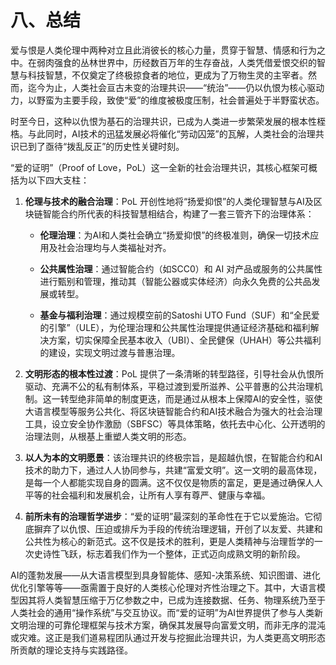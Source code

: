 # 八、总结

爱与恨是人类伦理中两种对立且此消彼长的核心力量，贯穿于智慧、情感和行为之中。在弱肉强食的丛林世界中，历经数百万年的生存奋战，人类凭借爱恨交织的智慧与科技智慧，不仅奠定了终极掠食者的地位，更成为了万物生灵的主宰者。然而，迄今为止，人类社会亘古未变的治理共识——“统治”——仍以仇恨为核心驱动力，以野蛮为主要手段，致使“爱”的维度被极度压制，社会普遍处于半野蛮状态。

时至今日，这种以仇恨为基石的治理共识，已成为人类进一步繁荣发展的根本性桎梏。与此同时，AI技术的迅猛发展必将催化“劳动囚笼”的瓦解，人类社会的治理共识已到了亟待“拨乱反正”的历史性关键时刻。

“爱的证明”（Proof of Love，PoL）这一全新的社会治理共识，其核心框架可概括为以下四大支柱：

1. **伦理与技术的融合治理**：PoL 开创性地将“扬爱抑恨”的人类伦理智慧与AI及区块链智能合约所代表的科技智慧相结合，构建了一套三管齐下的治理体系：
    
    - **伦理治理**：为AI和人类社会确立“扬爱抑恨”的终极准则，确保一切技术应用及社会治理均与人类福祉对齐。
        
    - **公共属性治理**：通过智能合约（如SCC0）和 AI 对产品或服务的公共属性进行甄别和管理，推动其（智能公器或实体经济）向永久免费的公共品发展或转型。
        
    - **基金与福利治理**：通过规模空前的Satoshi UTO Fund（SUF）和“全民爱的引擎”（ULE），为伦理治理和公共属性治理提供通证经济基础和福利解决方案，切实保障全民基本收入（UBI）、全民健保（UHAH）等公共福利的建设，实现文明过渡与普惠治理。
        
2. **文明形态的根本性过渡**：PoL 提供了一条清晰的转型路径，引导社会从仇恨所驱动、充满不公的私有制体系，平稳过渡到爱所滋养、公平普惠的公共治理机制。这一转型绝非简单的制度更迭，而是通过从根本上保障AI的安全性，驱使大语言模型等服务公共化、将区块链智能合约和AI技术融合为强大的社会治理工具，设立安全协作激励（SBFSC）等具体策略，依托去中心化、公开透明的治理法则，从根基上重塑人类文明的形态。
    
3. **以人为本的文明愿景**：该治理共识的终极宗旨，是超越仇恨，在智能合约和AI技术的助力下，通过人人协同参与，共建“富爱文明”。这一文明的最高体现，是每一个人都能实现自身的圆满。这不仅仅是物质的富足，更是通过确保人人平等的社会福利和发展机会，让所有人享有尊严、健康与幸福。
    
4. **前所未有的治理哲学进步**：“爱的证明”最深刻的革命性在于它以爱施治。它彻底摒弃了以仇恨、压迫或排斥为手段的传统治理逻辑，开创了以友爱、共建和公共性为核心的新范式。这不仅是技术的胜利，更是人类精神与治理哲学的一次史诗性飞跃，标志着我们作为一个整体，正式迈向成熟文明的新阶段。

AI的蓬勃发展——从大语言模型到具身智能体、感知-决策系统、知识图谱、进化优化引擎等等——亟需置于良好的人类核心伦理对齐性治理之下。其中，大语言模型因其将人类智慧压缩于万亿参数之中，已成为连接数据、任务、物理系统乃至于人类社会的通用“操作系统”与交互协议。而“爱的证明”为AI世界提供了参与人类新文明治理的可靠伦理框架与技术方案，确保其发展导向富爱文明，而非无序的混沌或灾难。这正是我们道易程团队通过开发与挖掘此治理共识，为人类更高文明形态所贡献的理论支持与实践路径。
